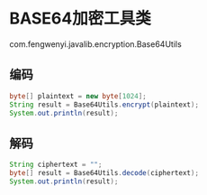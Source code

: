 # BASE64加密工具类

com.fengwenyi.javalib.encryption.Base64Utils

## 编码

```java
byte[] plaintext = new byte[1024];
String result = Base64Utils.encrypt(plaintext);
System.out.println(result);
```

## 解码

```java
String ciphertext = "";
byte[] result = Base64Utils.decode(ciphertext);
System.out.println(result);
```